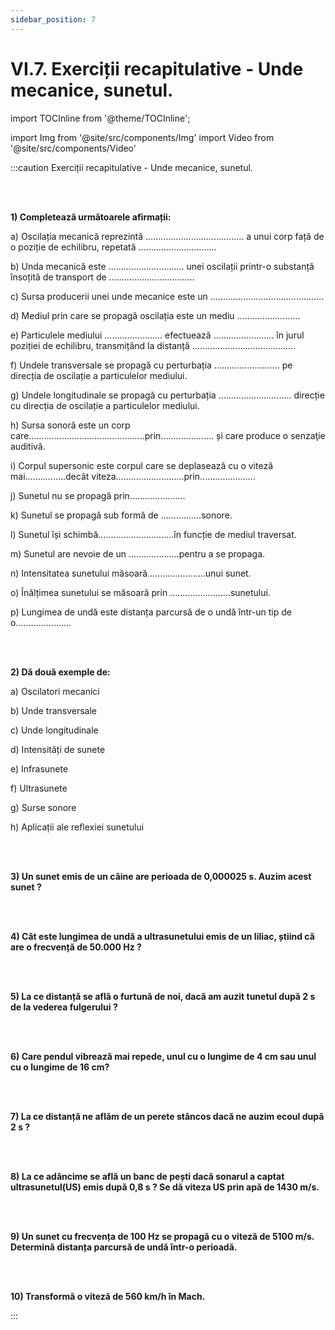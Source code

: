 ```yaml
---
sidebar_position: 7
---
```


# VI.7. Exerciții recapitulative - Unde mecanice, sunetul.



import TOCInline from '@theme/TOCInline';

<TOCInline toc={toc} />


import Img from '@site/src/components/Img'
import Video from '@site/src/components/Video'










:::caution Exerciții recapitulative - Unde mecanice, sunetul.

<br></br>


**1)	Completează următoarele afirmații:**

a)	Oscilația mecanică reprezintă ………………………………… a unui corp față de o poziție de echilibru, repetată ………………………….

b)	Unda mecanică este .............................. unei oscilații printr-o substanță însoțită de transport de ..................................

c)	Sursa producerii unei unde mecanice este un .............................................

d)	Mediul prin care se propagă oscilația este un mediu .........................

e)	Particulele mediului ....................... efectuează ........................ în jurul poziției de echilibru, transmițând la distanță .........................................

f)	Undele transversale  se propagă cu perturbația .......................... pe direcția de oscilație a particulelor mediului.

g)	Undele longitudinale se propagă cu perturbația ............................. direcție cu direcția de oscilație a particulelor mediului.

h)	Sursa sonoră este un corp care..............................................prin..................... și care produce o senzaţie auditivă.

i)	Corpul supersonic este corpul care se deplasează cu o viteză mai................decât viteza...........................prin......................

j)	Sunetul nu se propagă prin......................

k)	Sunetul se propagă sub formă de ................sonore.

l)	Sunetul își schimbă..............................în funcție de mediul traversat.

m)	Sunetul are nevoie de un ....................pentru a se propaga.

n)	Intensitatea sunetului măsoară.......................unui sunet.

o)	Înălțimea sunetului se măsoară prin ........................sunetului.

p)	Lungimea de undă este distanța parcursă de o undă într-un tip de o......................



<br></br>

**2) Dă două exemple de:**

a)	Oscilatori mecanici

b)	Unde transversale

c)	Unde longitudinale

d)	Intensități de sunete

e)	Infrasunete

f)	Ultrasunete
 
g)	Surse sonore

h)	Aplicații ale reflexiei sunetului

<br></br>


**3)	Un sunet emis de un câine are perioada de 0,000025 s. Auzim acest sunet ?**

<br></br>

**4)	Cât este lungimea de undă a ultrasunetului emis de un liliac, știind că are o frecvență de 50.000 Hz ?**

<br></br>

**5)	La ce distanță se află o furtună de noi, dacă am auzit tunetul după 2 s de la vederea fulgerului ?**

<br></br>

**6)	Care pendul vibrează mai repede, unul cu o lungime de 4 cm sau unul cu o lungime de 16 cm?**

<br></br>

**7)	La ce distanță ne aflăm de un perete stâncos dacă ne auzim ecoul după 2 s ?**

<br></br>

**8)	La ce adâncime se află un banc de pești dacă sonarul a captat ultrasunetul(US) emis după 0,8 s ? Se dă viteza US prin apă de 1430 m/s.**

<br></br>

**9)	Un sunet cu frecvența de 100 Hz se propagă cu o viteză de 5100 m/s. Determină distanța parcursă de undă într-o perioadă.**

<br></br>

**10)	Transformă o viteză de 560 km/h în Mach.**






:::






<br></br>
<br></br>


